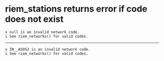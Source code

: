 # riem_stations returns error if code does not exist

    x null is an invalid network code.
    i See riem_networks() for valid codes.

---

    x IN__ASOS2 is an invalid network code.
    i See riem_networks() for valid codes.

